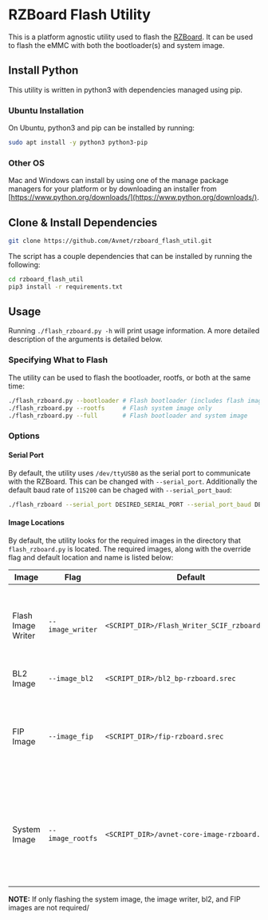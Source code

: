 # RZBoard Flash Utility

This is a platform agnostic utility used to flash the [RZBoard](https://www.avnet.com/wps/portal/us/products/avnet-boards/avnet-board-families/rzboard-v2l/). It can be used to flash the eMMC with both the bootloader(s) and system image.

## Install Python

This utility is written in python3 with dependencies managed using pip. 

### Ubuntu Installation

On Ubuntu, python3 and pip can be installed by running:
```bash
sudo apt install -y python3 python3-pip
```

### Other OS

Mac and Windows can install by using one of the manage package managers for your platform or by downloading an installer from [https://www.python.org/downloads/](https://www.python.org/downloads/).

## Clone & Install Dependencies
```bash
git clone https://github.com/Avnet/rzboard_flash_util.git
```

The script has a couple dependencies that can be installed by running the following:
```bash
cd rzboard_flash_util
pip3 install -r requirements.txt
```

## Usage

Running `./flash_rzboard.py -h` will print usage information.  A more detailed description of the arguments is detailed below.

### Specifying What to Flash

The utility can be used to flash the bootloader, rootfs, or both at the same time:

```bash
./flash_rzboard.py --bootloader # Flash bootloader (includes flash image writer, BL2 image writer, FIP image)
./flash_rzboard.py --rootfs     # Flash system image only
./flash_rzboard.py --full       # Flash bootloader and system image
```

### Options

#### Serial Port
By default, the utility uses `/dev/ttyUSB0` as the serial port to communicate with the RZBoard. This can be changed with `--serial_port`.  Additionally the default baud rate of `115200` can be chaged with `--serial_port_baud`:

```bash
./flash_rzboard --serial_port DESIRED_SERIAL_PORT --serial_port_baud DESIRED_BAUD_RATE
```

#### Image Locations

By default, the utility looks for the required images in the directory that `flash_rzboard.py` is located. The required images, along with the override flag and default location and name is listed below:

| Image | Flag | Default | Description |
|-|-|-|-|
| Flash Image Writer | `--image_writer` | `<SCRIPT_DIR>/Flash_Writer_SCIF_rzboard.mot` | Application loaded in to received bootloader images over serial and write to eMMC |
| BL2 Image | `--image_bl2` | `<SCRIPT_DIR>/bl2_bp-rzboard.srec` | Bootloader |
| FIP Image | `--image_fip` | `<SCRIPT_DIR>/fip-rzboard.srec` | Bootloader, ARM TFA (Trusted Firmware-A) BL31, and u-boot in a combined image |
| System Image | `--image_rootfs` | `<SCRIPT_DIR>/avnet-core-image-rzboard.wic` | Contains the linux kernel, device tree (dtb), and root filesystem (rootfs) in a minimized format. |

**NOTE:** If only flashing the system image, the image writer, bl2, and FIP images are not required/
